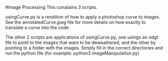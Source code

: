 #Image Processing
This conatains 3 scripts. 

usingCurve.py is a rendition of how to apply a photoshop curve to images. 
See the annotatedCurve.jpeg file for more details on how exactly to translate a curve into the code.

The other 2 scripts are applications of usingCurve.py, one usings an odgt file to point to the images that want to be deweathered,
and the other by pointing to a folder with the images. Simply fill in the correct directories and run the python file 
(for example: python3 imageManipulation.py)
